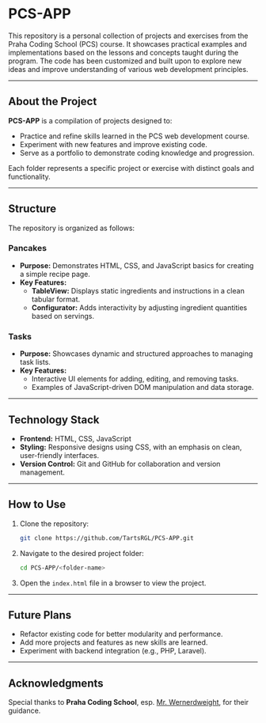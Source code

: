 # PCS-APP

This repository is a personal collection of projects and exercises from the Praha Coding School (PCS) course. It showcases practical examples and implementations based on the lessons and concepts taught during the program. The code has been customized and built upon to explore new ideas and improve understanding of various web development principles.

---

## **About the Project**

**PCS-APP** is a compilation of projects designed to:
- Practice and refine skills learned in the PCS web development course.
- Experiment with new features and improve existing code.
- Serve as a portfolio to demonstrate coding knowledge and progression.

Each folder represents a specific project or exercise with distinct goals and functionality.

---

## **Structure**

The repository is organized as follows:

### **Pancakes**
- **Purpose:** Demonstrates HTML, CSS, and JavaScript basics for creating a simple recipe page.
- **Key Features:**
  - **TableView:** Displays static ingredients and instructions in a clean tabular format.
  - **Configurator:** Adds interactivity by adjusting ingredient quantities based on servings.

### **Tasks**
- **Purpose:** Showcases dynamic and structured approaches to managing task lists.
- **Key Features:**
  - Interactive UI elements for adding, editing, and removing tasks.
  - Examples of JavaScript-driven DOM manipulation and data storage.

---

## **Technology Stack**
- **Frontend:** HTML, CSS, JavaScript
- **Styling:** Responsive designs using CSS, with an emphasis on clean, user-friendly interfaces.
- **Version Control:** Git and GitHub for collaboration and version management.

---

## **How to Use**
1. Clone the repository:
   ```bash
   git clone https://github.com/TartsRGL/PCS-APP.git
   ```
2. Navigate to the desired project folder:
   ```bash
   cd PCS-APP/<folder-name>
   ```
3. Open the `index.html` file in a browser to view the project.

---

## **Future Plans**
- Refactor existing code for better modularity and performance.
- Add more projects and features as new skills are learned.
- Experiment with backend integration (e.g., PHP, Laravel).

---

## **Acknowledgments**
Special thanks to **Praha Coding School**, esp. [Mr. Wernerdweight](https://github.com/wernerdweight), for their guidance.

